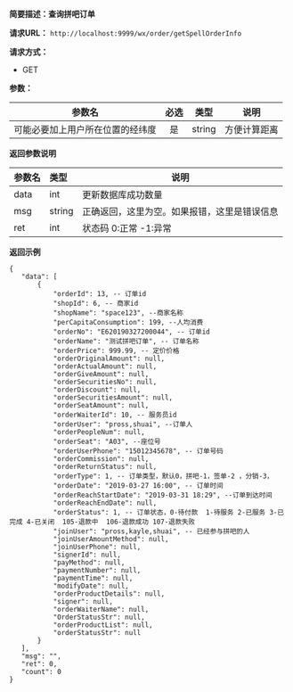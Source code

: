 **简要描述：查询拼吧订单** 

**请求URL：** 
` http://localhost:9999/wx/order/getSpellOrderInfo `

**请求方式：**
- GET

**参数：** 

| 参数名 | 必选 | 类型 | 说明 |
| :----: | :----: | :----: |  :----: |
| 可能必要加上用户所在位置的经纬度 | 是 | string | 方便计算距离 |


 **返回参数说明** 
 
|参数名|类型|说明|
|:-----  |:-----|----- |
|data| int|更新数据库成功数量|
|msg|string|正确返回，这里为空。如果报错，这里是错误信息|
|ret|int|状态码 0:正常  -1:异常|


 **返回示例**
 ``` 
{
    "data": [
        {
            "orderId": 13, -- 订单id
            "shopId": 6, -- 商家id
            "shopName": "space123", --商家名称
            "perCapitaConsumption": 199, --人均消费
            "orderNo": "E620190327200044", -- 订单id
            "orderName": "测试拼吧订单", -- 订单名称
            "orderPrice": 999.99, -- 定价价格
            "orderOriginalAmount": null, 
            "orderActualAmount": null,
            "orderGiveAmount": null,
            "orderSecuritiesNo": null,
            "orderDiscount": null,
            "orderSecuritiesAmount": null,
            "orderSeatAmount": null,
            "orderWaiterId": 10, -- 服务员id
            "orderUser": "pross,shuai", --订单人
            "orderPeopleNum": null,
            "orderSeat": "A03", --座位号
            "orderUserPhone": "15012345678", -- 订单号码
            "orderCommission": null,
            "orderReturnStatus": null,
            "orderType": 1, -- 订单类型，默认0，拼吧-1，签单-2 ，分销-3，
            "orderDate": "2019-03-27 16:00", -- 订单时间
            "orderReachStartDate": "2019-03-31 18:29", --订单到达时间
            "orderReachEndDate": null, 
            "orderStatus": 1, -- 订单状态，0-待付款  1-待服务 2-已服务 3-已完成 4-已关闭  105-退款中  106-退款成功 107-退款失败
            "joinUser": "pross,kayle,shuai", -- 已经参与拼吧的人
            "joinUserAmountMethod": null,
            "joinUserPhone": null,
            "signerId": null,
            "payMethod": null,
            "paymentNumber": null,
            "paymentTime": null,
            "modifyDate": null,
            "orderProductDetails": null,
            "signer": null,
            "orderWaiterName": null,
            "OrderStatusStr": null,
            "orderProductList": null,
            "orderStatusStr": null
        }
    ],
    "msg": "",
    "ret": 0,
    "count": 0
}
``` 